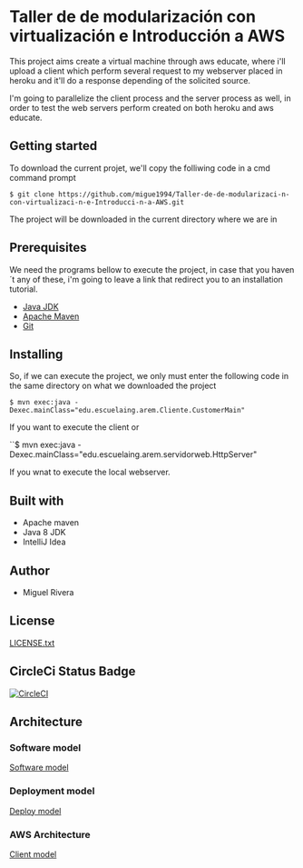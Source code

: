 # Taller de de modularización con virtualización e Introducción a AWS

This project aims create a virtual machine through aws educate, where i'll upload a client which perform several request to my webserver placed in heroku and it'll do a response depending of the solicited source.

I'm going to parallelize the client process and the server process as well, in order to test the web servers perform created on both heroku and aws educate.

## Getting started

To download the current projet, we'll copy the folliwing code in a cmd command prompt

``$ git clone https://github.com/migue1994/Taller-de-de-modularizaci-n-con-virtualizaci-n-e-Introducci-n-a-AWS.git``

The project will be downloaded in the current directory where we are in

## Prerequisites

We need the programs bellow to execute the project, in case that you haven´t any of these, i'm going to leave a link that redirect you to an installation tutorial.

-  [Java JDK](https://docs.oracle.com/javase/10/install/installation-jdk-and-jre-microsoft-windows-platforms.htm#JSJIG-GUID-A740535E-9F97-448C-A141-B95BF1688E6F)
- [Apache Maven](https://howtodoinjava.com/maven/how-to-install-maven-on-windows/)
- [Git](https://www.linode.com/docs/development/version-control/how-to-install-git-on-linux-mac-and-windows/)

## Installing

So, if we can execute the project, we only must enter the following code in the same directory on what we downloaded the project

``$ mvn exec:java -Dexec.mainClass="edu.escuelaing.arem.Cliente.CustomerMain"``

If you want to execute the client or

``$ mvn exec:java -Dexec.mainClass="edu.escuelaing.arem.servidorweb.HttpServer"

If you wnat to execute the local webserver.

## Built with 

- Apache maven
- Java 8 JDK
- IntelliJ Idea

## Author

- Miguel Rivera

## License

[LICENSE.txt](LICENSE.txt)

## CircleCi Status Badge

[![CircleCI](https://circleci.com/gh/migue1994/Taller-de-de-modularizaci-n-con-virtualizaci-n-e-Introducci-n-a-AWS.svg?style=svg)](https://circleci.com/gh/migue1994/Taller-de-de-modularizaci-n-con-virtualizaci-n-e-Introducci-n-a-AWS)

## Architecture

### Software model

[Software model]()

### Deployment model

[Deploy model]()

### AWS Architecture

[Client model]()